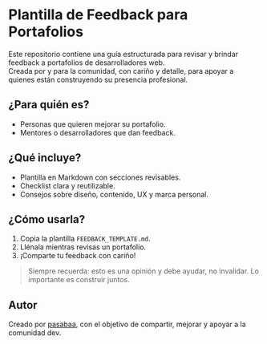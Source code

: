 # Plantilla de Feedback para Portafolios

Este repositorio contiene una guía estructurada para revisar y brindar feedback a portafolios de desarrolladores web.  
Creada por y para la comunidad, con cariño y detalle, para apoyar a quienes están construyendo su presencia profesional.

## ¿Para quién es?

- Personas que quieren mejorar su portafolio.
- Mentores o desarrolladores que dan feedback.

## ¿Qué incluye?

- Plantilla en Markdown con secciones revisables.
- Checklist clara y reutilizable.
- Consejos sobre diseño, contenido, UX y marca personal.

## ¿Cómo usarla?

1. Copia la plantilla `FEEDBACK_TEMPLATE.md`.
2. Llénala mientras revisas un portafolio.
3. ¡Comparte tu feedback con cariño!

> Siempre recuerda: esto es una opinión y debe ayudar, no invalidar. Lo importante es construir juntos.

## Autor

Creado por [pasabaa](https://github.com/pasabaa), con el objetivo de compartir, mejorar y apoyar a la comunidad dev.